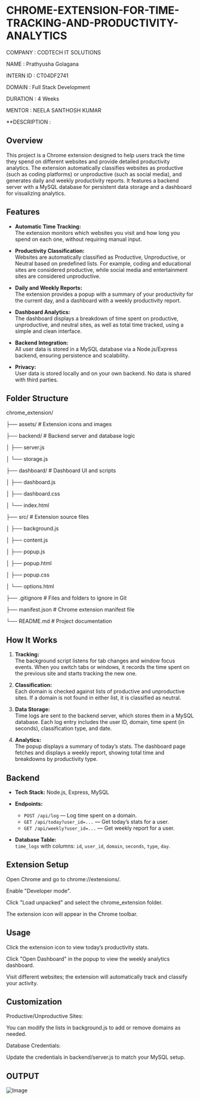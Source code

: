# CHROME-EXTENSION-FOR-TIME-TRACKING-AND-PRODUCTIVITY-ANALYTICS

COMPANY : CODTECH IT SOLUTIONS

NAME : Prathyusha Golagana

INTERN ID : CT04DF2741

DOMAIN : Full Stack Development

DURATION : 4 Weeks

MENTOR : NEELA SANTHOSH KUMAR

**DESCRIPTION :

## Overview

This project is a Chrome extension designed to help users track the time they spend on different websites and provide detailed productivity analytics. The extension automatically classifies websites as productive (such as coding platforms) or unproductive (such as social media), and generates daily and weekly productivity reports. It features a backend server with a MySQL database for persistent data storage and a dashboard for visualizing analytics.

## Features

- **Automatic Time Tracking:**  
  The extension monitors which websites you visit and how long you spend on each one, without requiring manual input.

- **Productivity Classification:**  
  Websites are automatically classified as Productive, Unproductive, or Neutral based on predefined lists. For example, coding and educational sites are considered productive, while social media and entertainment sites are considered unproductive.

- **Daily and Weekly Reports:**  
  The extension provides a popup with a summary of your productivity for the current day, and a dashboard with a weekly productivity report.

- **Dashboard Analytics:**  
  The dashboard displays a breakdown of time spent on productive, unproductive, and neutral sites, as well as total time tracked, using a simple and clean interface.

- **Backend Integration:**  
  All user data is stored in a MySQL database via a Node.js/Express backend, ensuring persistence and scalability.

- **Privacy:**  
  User data is stored locally and on your own backend. No data is shared with third parties.

## Folder Structure

chrome_extension/

├── assets/                 # Extension icons and images

├── backend/                # Backend server and database logic  

│   ├── server.js  

│   └── storage.js

├── dashboard/              # Dashboard UI and scripts  

│   ├── dashboard.js  

│   ├── dashboard.css  

│   └── index.html

├── src/                    # Extension source files  

│   ├── background.js 

│   ├── content.js  

│   ├── popup.js  

│   ├── popup.html  

│   ├── popup.css  

│   └── options.html

├── .gitignore              # Files and folders to ignore in Git

├── manifest.json           # Chrome extension manifest file

└── README.md               # Project documentation


## How It Works

1. **Tracking:**  
   The background script listens for tab changes and window focus events. When you switch tabs or windows, it records the time spent on the previous site and starts tracking the new one.

2. **Classification:**  
   Each domain is checked against lists of productive and unproductive sites. If a domain is not found in either list, it is classified as neutral.

3. **Data Storage:**  
   Time logs are sent to the backend server, which stores them in a MySQL database. Each log entry includes the user ID, domain, time spent (in seconds), classification type, and date.

4. **Analytics:**  
   The popup displays a summary of today’s stats. The dashboard page fetches and displays a weekly report, showing total time and breakdowns by productivity type.


## Backend

- **Tech Stack:** Node.js, Express, MySQL
- **Endpoints:**
  - `POST /api/log` — Log time spent on a domain.
  - `GET /api/today?user_id=...` — Get today’s stats for a user.
  - `GET /api/weekly?user_id=...` — Get weekly report for a user.

- **Database Table:**  
  `time_logs` with columns: `id`, `user_id`, `domain`, `seconds`, `type`, `day`.

## Extension Setup

Open Chrome and go to chrome://extensions/.

Enable "Developer mode".

Click "Load unpacked" and select the chrome_extension folder.

The extension icon will appear in the Chrome toolbar.

## Usage

Click the extension icon to view today’s productivity stats.

Click "Open Dashboard" in the popup to view the weekly analytics dashboard.

Visit different websites; the extension will automatically track and classify your activity.

## Customization

Productive/Unproductive Sites:

You can modify the lists in background.js to add or remove domains as needed.

Database Credentials:

Update the credentials in backend/server.js to match your MySQL setup.

## OUTPUT

![Image](https://github.com/user-attachments/assets/0c16f8f7-361a-43de-b3d0-315958d4ce41)





